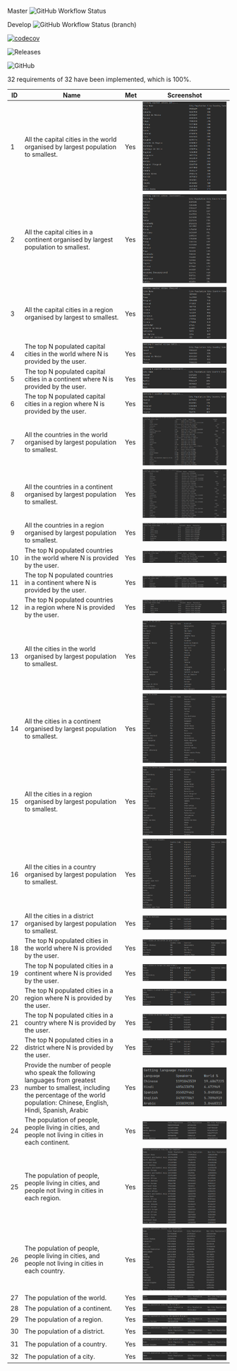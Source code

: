 Master ![GitHub Workflow Status](https://img.shields.io/github/workflow/status/bpiskorski/groupcw/A%20workflow%20for%20App.java/master?style=flat-square)

Develop ![GitHub Workflow Status (branch)](https://img.shields.io/github/workflow/status/bpiskorski/groupcw/A%20workflow%20for%20App.java/develop?style=flat-square)

[![codecov](https://codecov.io/gh/bpiskorski/groupcw/branch/master/graph/badge.svg?token=GOIGRC7K97)](https://codecov.io/gh/bpiskorski/groupcw)

![Releases](https://img.shields.io/github/release/bpiskorski/groupcw?style=flat-square)

![GitHub](https://img.shields.io/github/license/bpiskorski/groupcw)

32 requirements of 32 have been implemented, which is 100%.

| ID | Name                                                                                                                                                                                        | Met  | Screenshot                                                                                                           |
|----|---------------------------------------------------------------------------------------------------------------------------------------------------------------------------------------------|------|----------------------------------------------------------------------------------------------------------------------|
| 1  | All the capital cities in the world organised by largest population to smallest.                                                                                                            | Yes  | ![Web Table Output](screenshots/1_Capitals_World.PNG)                                                                |
| 2  | All the capital cities in a continent organised by largest population to smallest.                                                                                                          | Yes | ![Web Table Output](screenshots/2_Capitals_Continent_Europe.PNG)                                                     |
| 3  | All the capital cities in a region organised by largest to smallest.                                                                                                                        | Yes | ![Web Table Output](screenshots/3_Capitals_Region_Southern_Europe.PNG)                                               |
| 4  | The top N populated capital cities in the world where N is provided by the user.                                                                                                            | Yes | ![Web Table Output](screenshots/4_Capitals_World_N.PNG)                                                              |
| 5  | The top N populated capital cities in a continent where N is provided by the user.                                                                                                          | Yes | ![Web Table Output](screenshots/5_Capitals_Continent_Europe_N.PNG)                                                   |
| 6  | The top N populated capital cities in a region where N is provided by the user.                                                                                                             | Yes | ![Web Table Output](screenshots/6_Capitals_Region_Southern_Europe_N.PNG)                                             |
| 7  | All the countries in the world organised by largest population to smallest.                                                                                                                 | Yes | ![Web Table Output](screenshots/1_Country_World.PNG)                                                                 |
| 8  | All the countries in a continent organised by largest population to smallest.                                                                                                               | Yes | ![Web Table Output](screenshots/2_Country_Continent_Asia.PNG)                                                        |
| 9  | All the countries in a region organised by largest population to smallest.                                                                                                                  | Yes | ![Web Table Output](screenshots/3_Country_Region_Eastern_Asia.PNG)                                                   |
| 10 | The top N populated countries in the world where N is provided by the user.                                                                                                                 | Yes | ![Web Table Output](screenshots/4_Country_World_N.PNG)                                                               |
| 11 | The top N populated countries in a continent where N is provided by the user.                                                                                                               | Yes | ![Web Table Output](screenshots/5_Country_Continent_Asia_N.PNG)                                                      |
| 12 | The top N populated countries in a region where N is provided by the user.                                                                                                                  | Yes | ![Web Table Output](screenshots/6_Country_Region_Eastern_Asia_N.PNG)                                                 |
| 13 | All the cities in the world organised by largest population to smallest.                                                                                                                    | Yes | ![Web Table Output](screenshots/1_Cities_World.PNG)                                                                  |
| 14 | All the cities in a continent organised by largest population to smallest.                                                                                                                  | Yes | ![Web Table Output](screenshots/2_Cities_Continent_Europe.PNG)                                                       |
| 15 | All the cities in a region organised by largest population to smallest.                                                                                                                     | Yes | ![Web Table Output](screenshots/3_Cities_Region_Eastern_Europe.PNG)                                                  |
| 16 | All the cities in a country organised by largest population to smallest.                                                                                                                    | Yes | ![Web Table Output](screenshots/4_Cities_Country_United_Kingdom.PNG)                                                 |
| 17 | All the cities in a district organised by largest population to smallest.                                                                                                                   | Yes | ![Web Table Output](screenshots/5_Cities_District_Scotland.PNG)                                                      |
| 18 | The top N populated cities in the world where N is provided by the user.                                                                                                                    | Yes | ![Web Table Output](screenshots/6_Cities_World_N.PNG)                                                                |
| 19 | The top N populated cities in a continent where N is provided by the user.                                                                                                                  | Yes | ![Web Table Output](screenshots/7_Cities_Continent_Europe_N.PNG)                                                     |
| 20 | The top N populated cities in a region where N is provided by the user.                                                                                                                     | Yes | ![Web Table Output](screenshots/8_Cities_Region_Eastern_Europe_N.PNG)                                                |
| 21 | The top N populated cities in a country where N is provided by the user.                                                                                                                    | Yes | ![Web Table Output](screenshots/9_Cities_Country_United_Kingdom_N.PNG)                                               |
| 22 | The top N populated cities in a district where N is provided by the user.                                                                                                                   | Yes | ![Web Table Output](screenshots/10_Cities_District_England_N.PNG)                                                    |
| 23 | Provide the number of people who speak the following languages from greatest number to smallest, including the percentage of the world population: Chinese, English, Hindi, Spanish, Arabic | Yes | ![Web Table Output](screenshots/Language_By_Speakers.PNG)                                                            |
| 24 | The population of people, people living in cities, and people not living in cities in each continent. | Yes | ![Web Table Output](screenshots/7_Population_Continents.PNG)                                                         |
| 25 | The population of people, people living in cities, and people not living in cities in each region. | Yes | ![Web Table Output](screenshots/8_Population_Regions.PNG)                                                   |
| 26 | The population of people, people living in cities, and people not living in cities in each country. | Yes | ![Web Table Output](screenshots/9_Population_Countries.PNG)                                                          |
| 27 | The population of the world. | Yes | ![Web Table Output](screenshots/1_Population_World.PNG)                                                              |
| 28 | The population of a continent. | Yes | ![Web Table Output](screenshots/2_Population_Continent_Europe.PNG)                                             |
| 29 | The population of a region. | Yes | ![Web Table Output](screenshots/3_Population_Region_Western_Europe.PNG)  |
| 30 | The population of a district. | Yes | ![Web Table Output](screenshots/4_Population_District_Scotland.PNG)                                                  |
| 31 | The population of a country. | Yes | ![Web Table Output](screenshots/5_Population_Country_United_Kingdom.PNG)                                                            |
| 32 | The population of a city. | Yes | ![Web Table Output](screenshots/6_Population_CityEdinburgh.PNG)                                                                                                  |
